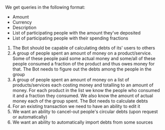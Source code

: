 We get queries in the following format:
- Amount
- Currency
- Description
- List of participating people with the amount they've deposited
- List of participating people with their spending fractions

1) The Bot should be capable of calculating debts of its' users to others
2) A group of people spent an amount of money on a product/service. Some of these people paid some actual money and some/all of these people consumed a fraction of the product and thus owes money for that. The Bot needs to figure out the debts among the people in the group
3) A group of people spent an amount of money on a list of products/services each costing money and totalling to an amount of money. For each product in the list we know the people who consumed it and a fraction they consumed. We also know the amount of actual money each of the group spent. The Bot needs to calculate debts
4) For an existing transaction we need to have an ability to edit it
5) We want an ability to cancel-out people's circular debts (upon request or automatically)
6) We want an ability to automatically import debts from some sources